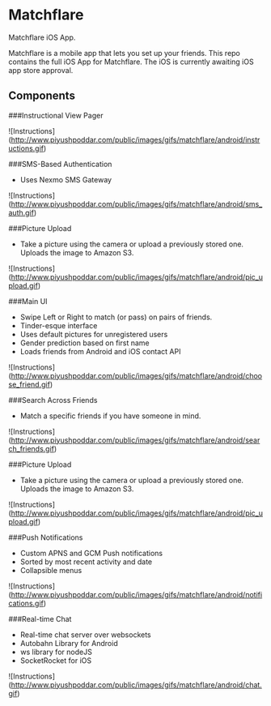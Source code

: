 # Matchflare
Matchflare iOS App. 

Matchflare is a mobile app that lets you set up your friends. This repo contains the full iOS App for Matchflare. The iOS is currently awaiting iOS app store approval.

## Components

###Instructional View Pager

![Instructions] (http://www.piyushpoddar.com/public/images/gifs/matchflare/android/instructions.gif)


###SMS-Based Authentication
* Uses Nexmo SMS Gateway

![Instructions] (http://www.piyushpoddar.com/public/images/gifs/matchflare/android/sms_auth.gif)


###Picture Upload
* Take a picture using the camera or upload a previously stored one. Uploads the image to Amazon S3.

![Instructions] (http://www.piyushpoddar.com/public/images/gifs/matchflare/android/pic_upload.gif)

###Main UI
* Swipe Left or Right to match (or pass) on pairs of friends. 
* Tinder-esque interface
* Uses default pictures for unregistered users
* Gender prediction based on first name
* Loads friends from Android and iOS contact API

![Instructions] (http://www.piyushpoddar.com/public/images/gifs/matchflare/android/choose_friend.gif)

###Search Across Friends
* Match a specific friends if you have someone in mind.

![Instructions] (http://www.piyushpoddar.com/public/images/gifs/matchflare/android/search_friends.gif)

###Picture Upload
* Take a picture using the camera or upload a previously stored one. Uploads the image to Amazon S3.

![Instructions] (http://www.piyushpoddar.com/public/images/gifs/matchflare/android/pic_upload.gif)

###Push Notifications
* Custom APNS and GCM Push notifications
* Sorted by most recent activity and date
* Collapsible menus

![Instructions] (http://www.piyushpoddar.com/public/images/gifs/matchflare/android/notifications.gif)

###Real-time Chat
* Real-time chat server over websockets
* Autobahn Library for Android
* ws library for nodeJS
* SocketRocket for iOS

![Instructions] (http://www.piyushpoddar.com/public/images/gifs/matchflare/android/chat.gif)
